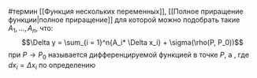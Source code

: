 #термин 
[[Функция нескольких переменных]], [[Полное приращение функции|полное приращение]] для которой можно подобрать такие $A_1, \dots, A_n$, что:$$\Delta y = \sum_{i = 1}^n{A_i* \Delta x_i} + \sigma(\rho(P, P_0))$$ при $P\to P_0$ называется дифференцируемой функцией в точке $P$, а , где $dx_i = \Delta x_i$ по определению